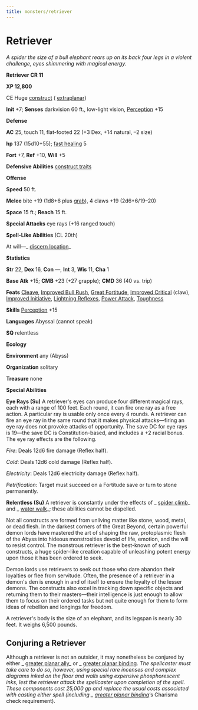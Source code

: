 ```yaml
---
title: monsters/retriever
---
```

# Retriever

_A spider the size of a bull elephant rears up on its back four legs in a violent challenge, eyes shimmering with magical energy._

**Retriever CR 11**

**XP 12,800**

CE Huge [construct](creatureTypes#_construct) ( [extraplanar](creatureTypes#_extraplanar-subtype))

**Init** +7; **Senses** darkvision 60 ft., low-light vision, [Perception](../skills/perception#_perception) +15

**Defense**

**AC** 25, touch 11, flat-footed 22 (+3 Dex, +14 natural, –2 size)

**hp** 137 (15d10+55); [fast healing](universalMonsterRules#_fast-healing) 5

**Fort** +7, **Ref** +10, **Will** +5

**Defensive Abilities** [construct traits](universalMonsterRules#_construct-traits)

**Offense**

**Speed** 50 ft.

**Melee** bite +19 (1d8+6 plus [grab](universalMonsterRules#_grab)), 4 claws +19 (2d6+6/19–20)

**Space** 15 ft.; **Reach** 15 ft.

**Special Attacks** eye rays (+16 ranged touch)

**Spell-Like Abilities** (CL 20th)

At will—_ [discern location](../spells/discernLocation#_discern-location)_

**Statistics**

**Str** 22, **Dex** 16, **Con** —, **Int** 3, **Wis** 11, **Cha** 1

**Base Atk** +15; **CMB** +23 (+27 grapple); **CMD** 36 (40 vs. trip)

**Feats** [Cleave](../feats#_cleave), [Improved Bull Rush](../feats#_improved-bull-rush), [Great Fortitude](../feats#_great-fortitude), [Improved Critical](../feats#_improved-critical) (claw), [Improved Initiative](../feats#_improved-initiative), [Lightning Reflexes](../feats#_lightning-reflexes), [Power Attack](../feats#_power-attack), [Toughness](../feats#_toughness)

**Skills** [Perception](../skills/perception#_perception) +15

**Languages** Abyssal (cannot speak)

**SQ** relentless

**Ecology**

**Environment** any (Abyss)

**Organization** solitary

**Treasure** none

**Special Abilities**

**Eye Rays (Su)** A retriever's eyes can produce four different magical rays, each with a range of 100 feet. Each round, it can fire one ray as a free action. A particular ray is usable only once every 4 rounds. A retriever can fire an eye ray in the same round that it makes physical attacks—firing an eye ray does not provoke attacks of opportunity. The save DC for eye rays is 19—the save DC is Constitution-based, and includes a +2 racial bonus. The eye ray effects are the following.

_Fire_: Deals 12d6 fire damage (Reflex half).

_Cold_: Deals 12d6 cold damage (Reflex half).

_Electricity_: Deals 12d6 electricity damage (Reflex half).

_Petrification_: Target must succeed on a Fortitude save or turn to stone permanently.

**Relentless (Su)** A retriever is constantly under the effects of _ [spider climb](../spells/spiderClimb#_spider-climb)_ and _ [water walk](../spells/waterWalk#_water-walk)_; these abilities cannot be dispelled.

Not all constructs are formed from unliving matter like stone, wood, metal, or dead flesh. In the darkest corners of the Great Beyond, certain powerful demon lords have mastered the art of shaping the raw, protoplasmic flesh of the Abyss into hideous monstrosities devoid of life, emotion, and the will to resist control. The monstrous retriever is the best-known of such constructs, a huge spider-like creation capable of unleashing potent energy upon those it has been ordered to seek.

Demon lords use retrievers to seek out those who dare abandon their loyalties or flee from servitude. Often, the presence of a retriever in a demon's den is enough in and of itself to ensure the loyalty of the lesser demons. The constructs also excel in tracking down specific objects and returning them to their masters—their intelligence is just enough to allow them to focus on their ordered tasks but not quite enough for them to form ideas of rebellion and longings for freedom.

A retriever's body is the size of an elephant, and its legspan is nearly 30 feet. It weighs 6,500 pounds.

## Conjuring a Retriever

Although a retriever is not an outsider, it may nonetheless be conjured by either _ [greater planar ally](../spells/planarAlly#_planar-ally-greater)_ or _ [greater planar binding](../spells/planarBinding#_planar-binding-greater)_. The spellcaster must take care to do so, however, using special rare incenses and complex diagrams inked on the floor and walls using expensive phosphorescent inks, lest the retriever attack the spellcaster upon completion of the spell. These components cost 25,000 gp and replace the usual costs associated with casting either spell (including _ [greater planar binding](../spells/planarBinding#_planar-binding-greater)_‘s Charisma check requirement).

